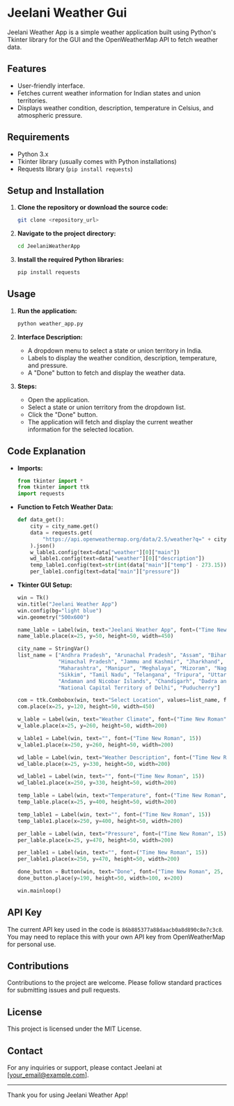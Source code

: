 # Jeelani Weather Gui

Jeelani Weather App is a simple weather application built using Python's Tkinter library for the GUI and the OpenWeatherMap API to fetch weather data.

## Features
- User-friendly interface.
- Fetches current weather information for Indian states and union territories.
- Displays weather condition, description, temperature in Celsius, and atmospheric pressure.

## Requirements
- Python 3.x
- Tkinter library (usually comes with Python installations)
- Requests library (`pip install requests`)

## Setup and Installation

1. **Clone the repository or download the source code:**

    ```bash
    git clone <repository_url>
    ```

2. **Navigate to the project directory:**

    ```bash
    cd JeelaniWeatherApp
    ```

3. **Install the required Python libraries:**

    ```bash
    pip install requests
    ```

## Usage

1. **Run the application:**

    ```bash
    python weather_app.py
    ```

2. **Interface Description:**
    - A dropdown menu to select a state or union territory in India.
    - Labels to display the weather condition, description, temperature, and pressure.
    - A "Done" button to fetch and display the weather data.

3. **Steps:**
    - Open the application.
    - Select a state or union territory from the dropdown list.
    - Click the "Done" button.
    - The application will fetch and display the current weather information for the selected location.

## Code Explanation

- **Imports:**
    ```python
    from tkinter import *
    from tkinter import ttk
    import requests
    ```

- **Function to Fetch Weather Data:**
    ```python
    def data_get():
        city = city_name.get()
        data = requests.get(
            "https://api.openweathermap.org/data/2.5/weather?q=" + city + "&appid=86b885377a88daacb0a8d890c8e7c3c8"
        ).json()
        w_lable1.config(text=data["weather"][0]["main"])
        wd_lable1.config(text=data["weather"][0]["description"])
        temp_lable1.config(text=str(int(data["main"]["temp"] - 273.15)))
        per_lable1.config(text=data["main"]["pressure"])
    ```

- **Tkinter GUI Setup:**
    ```python
    win = Tk()
    win.title("Jeelani Weather App")
    win.config(bg="light blue")
    win.geometry("500x600")

    name_lable = Label(win, text="Jeelani Weather App", font=("Time New Roman", 25, "bold"))
    name_lable.place(x=25, y=50, height=50, width=450)

    city_name = StringVar()
    list_name = ["Andhra Pradesh", "Arunachal Pradesh", "Assam", "Bihar", "Chhattisgarh", "Goa", "Gujarat", "Haryana", 
                 "Himachal Pradesh", "Jammu and Kashmir", "Jharkhand", "Karnataka", "Kerala", "Madhya Pradesh", 
                 "Maharashtra", "Manipur", "Meghalaya", "Mizoram", "Nagaland", "Odisha", "Punjab", "Rajasthan", 
                 "Sikkim", "Tamil Nadu", "Telangana", "Tripura", "Uttar Pradesh", "Uttarakhand", "West Bengal", 
                 "Andaman and Nicobar Islands", "Chandigarh", "Dadra and Nagar Haveli", "Daman and Diu", "Lakshadweep", 
                 "National Capital Territory of Delhi", "Puducherry"]

    com = ttk.Combobox(win, text="Select Location", values=list_name, font=("Time New Roman", 25, "bold"), textvariable=city_name)
    com.place(x=25, y=120, height=50, width=450)

    w_lable = Label(win, text="Weather Climate", font=("Time New Roman", 15))
    w_lable.place(x=25, y=260, height=50, width=200)

    w_lable1 = Label(win, text="", font=("Time New Roman", 15))
    w_lable1.place(x=250, y=260, height=50, width=200)

    wd_lable = Label(win, text="Weather Description", font=("Time New Roman", 15))
    wd_lable.place(x=25, y=330, height=50, width=200)

    wd_lable1 = Label(win, text="", font=("Time New Roman", 15))
    wd_lable1.place(x=250, y=330, height=50, width=200)

    temp_lable = Label(win, text="Temperature", font=("Time New Roman", 15))
    temp_lable.place(x=25, y=400, height=50, width=200)

    temp_lable1 = Label(win, text="", font=("Time New Roman", 15))
    temp_lable1.place(x=250, y=400, height=50, width=200)

    per_lable = Label(win, text="Pressure", font=("Time New Roman", 15))
    per_lable.place(x=25, y=470, height=50, width=200)

    per_lable1 = Label(win, text="", font=("Time New Roman", 15))
    per_lable1.place(x=250, y=470, height=50, width=200)

    done_button = Button(win, text="Done", font=("Time New Roman", 25, "bold"), command=data_get)
    done_button.place(y=190, height=50, width=100, x=200)

    win.mainloop()
    ```

## API Key

The current API key used in the code is `86b885377a88daacb0a8d890c8e7c3c8`. You may need to replace this with your own API key from OpenWeatherMap for personal use.

## Contributions

Contributions to the project are welcome. Please follow standard practices for submitting issues and pull requests.

## License

This project is licensed under the MIT License.

## Contact

For any inquiries or support, please contact Jeelani at [your_email@example.com].

---

Thank you for using Jeelani Weather App!